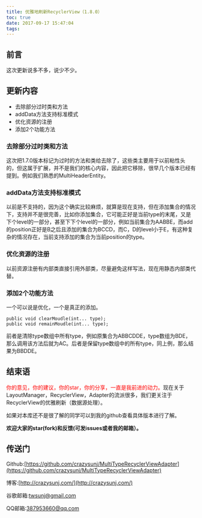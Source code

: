 ```yaml
---
title: 优雅地刷新RecyclerView（1.8.0）
toc: true
date: 2017-09-17 15:47:04
tags:
---
```

## 前言
这次更新说多不多，说少不少。

## 更新内容
* 去除部分过时类和方法
* addData方法支持标准模式
* 优化资源的注册
* 添加2个功能方法

<!--  more-->
### 去除部分过时类和方法
这次把1.7.0版本标记为过时的方法和类给去除了，这些类主要用于以前粘性头的，但这属于扩展，并不是我们的核心内容，因此把它移除，很早几个版本已经有提到。例如我们熟悉的MultiHeaderEntity。

### addData方法支持标准模式
以前是不支持的，因为这个确实比较麻烦，就算是现在支持，但在添加集合的情况下，支持并不是很完善，比如你添加集合，它可能正好是当前type的末尾，又是下个level的一部分，甚至下下个level的一部分，例如当前集合为AABBE，而add的position正好是B之后且添加的集合为BCCD，而C，D的level小于E，有这种复杂的情况存在，当前支持添加的集合为当前position的type。

### 优化资源的注册
以前资源注册有内部类直接引用外部类，尽量避免这样写法，现在用静态内部类代替。

### 添加2个功能方法
一个可以说是优化，一个是真正的添加。

```
public void clearMoudle(int... type);
public void remainMoudle(int... type);
```

前者是清除type数组中所有type，例如原集合为ABBCDDE，type数组为BDE，那么调用该方法后就为AC。后者是保留type数组中的所有type，同上例，那么结果为BBDDE。

## 结束语
<font color="red">你的意见，你的建议，你的star，你的分享，一直是我前进的动力。</font>现在关于LayoutManager，RecyclerView，Adapter的流派很多，我们更关注于RecyclerView的优雅刷新（数据源处理）。

如果对本库还不是很了解的同学可以到我的github查看具体版本进行了解。

**欢迎大家的star(fork)和反馈(可发issues或者我的邮箱）。**

## 传送门

Github:[https://github.com/crazysunj/MultiTypeRecyclerViewAdapter](https://github.com/crazysunj/MultiTypeRecyclerViewAdapter)

博客:[http://crazysunj.com/](http://crazysunj.com/)

谷歌邮箱:twsunj@gmail.com

QQ邮箱:387953660@qq.com


